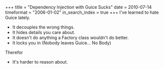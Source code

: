 +++
title = "Dependency Injection with Guice Sucks"
date = 2010-07-14
timeformat = "2006-01-02"
in_search_index = true
+++
I've learned to hate Guice lately.

* It decouples the wrong things.
* It hides details you care about.
* It doesn't do anything a Factory class wouldn't do better.
* It locks you in (Nobody leaves Guice... No Body)

Therefor
* It's harder to reason about.

